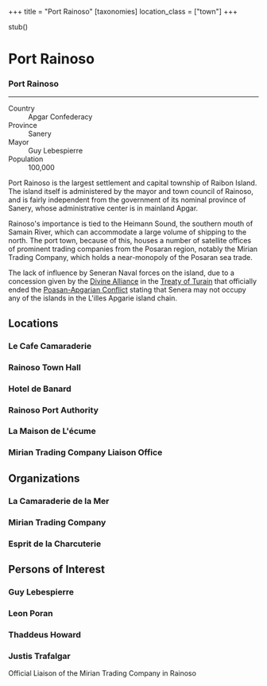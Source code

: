 +++
title = "Port Rainoso"
[taxonomies]
location_class = ["town"]
+++

stub()

# Port Rainoso

<div class="place-infobar">
<h3>Port Rainoso</h3>
<hr>
<dl>
  <dt>Country</dt>
  <dd>Apgar Confederacy</dd>
  <dt>Province</dt>
  <dd>Sanery</dd>
  <dt>Mayor</dt>
  <dd>Guy Lebespierre</dd>
  <dt>Population</dt>
  <dd>100,000</dd>
</dl>
</div>

Port Rainoso is the largest settlement and capital township of Raibon Island. 
The island itself is administered by the mayor and town council of Rainoso, and is
fairly independent from the government of its nominal province of Sanery, whose
administrative center is in mainland Apgar.

Rainoso's importance is tied to the Heimann Sound, the southern mouth of Samain
River, which can accommodate a large volume of shipping to the north. The port
town, because of this, houses a number of satellite offices of prominent trading
companies from the Posaran region, notably the Mirian Trading Company, which holds
a near-monopoly of the Posaran sea trade.

The lack of influence by Seneran Naval forces on the island, due to a concession 
given by the [Divine Alliance](@/organizations/divine-alliance.md) in the [Treaty of Turain](@/events/treaty-of-turain.md) that officially
ended the [Poasan-Apgarian Conflict](@/misc/poasan-apgarian-conflict.md) stating that Senera may not occupy any of the
islands in the L'illes Apgarie island chain.

## Locations

### Le Cafe Camaraderie

### Rainoso Town Hall

### Hotel de Banard

### Rainoso Port Authority

### La Maison de L'écume

### Mirian Trading Company Liaison Office

## Organizations

### La Camaraderie de la Mer

### Mirian Trading Company

### Esprit de la Charcuterie

## Persons of Interest

### Guy Lebespierre

### Leon Poran

### Thaddeus Howard

### Justis Trafalgar
Official Liaison of the Mirian Trading Company in Rainoso